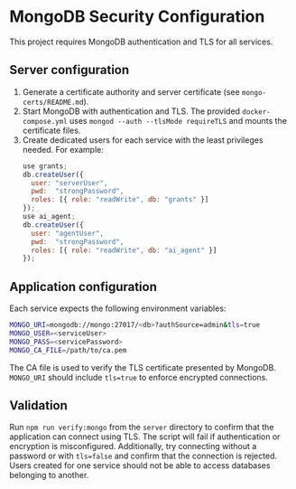 # MongoDB Security Configuration

This project requires MongoDB authentication and TLS for all services.

## Server configuration

1. Generate a certificate authority and server certificate (see `mongo-certs/README.md`).
2. Start MongoDB with authentication and TLS. The provided `docker-compose.yml`
   uses `mongod --auth --tlsMode requireTLS` and mounts the certificate files.
3. Create dedicated users for each service with the least privileges needed. For
   example:
   ```js
   use grants;
   db.createUser({
     user: "serverUser",
     pwd:  "strongPassword",
     roles: [{ role: "readWrite", db: "grants" }]
   });
   use ai_agent;
   db.createUser({
     user: "agentUser",
     pwd:  "strongPassword",
     roles: [{ role: "readWrite", db: "ai_agent" }]
   });
   ```

## Application configuration

Each service expects the following environment variables:

```bash
MONGO_URI=mongodb://mongo:27017/<db>?authSource=admin&tls=true
MONGO_USER=<serviceUser>
MONGO_PASS=<servicePassword>
MONGO_CA_FILE=/path/to/ca.pem
```

The CA file is used to verify the TLS certificate presented by MongoDB. `MONGO_URI`
should include `tls=true` to enforce encrypted connections.

## Validation

Run `npm run verify:mongo` from the `server` directory to confirm that the
application can connect using TLS. The script will fail if authentication or
encryption is misconfigured. Additionally, try connecting without a password or
with `tls=false` and confirm that the connection is rejected. Users created for
one service should not be able to access databases belonging to another.
